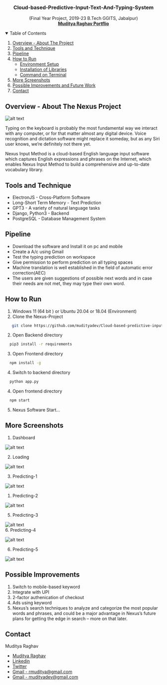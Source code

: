 <!-- PROJECT -->
  <h3 align="center">
Cloud-based-Predictive-Input-Text-And-Typing-System
</h3>

  <p align="center">
  (Final Year Project, 2019-23 B.Tech GGITS, Jabalpur)
    <br />
    <a href="https://mudityadev.github.io/mudityadev/"><strong>Muditya Raghav Portflio </strong></a>
  



<!-- TABLE OF CONTENTS -->
<details open="open">
  <summary>Table of Contents</summary>
  <ol>
    <li><a href="#Overview---About-The-Project">Overview - About The Project</a></li>
    <li><a href="#Tools-and-Technique">Tools and Technique</a></li>
    <li><a href="#pipeline">Pipeline</a></li>
    <li>
      <a href="#How-to-Run">How to Run</a>
      <ul>
        <li><a href="#prerequisites">Environment Setup</a></li>
        <li><a href="#installation">Installation of Libraries</a></li>
        <li><a href="#installation">Command on Terminal</a></li>
      </ul>
    </li>
    <li><a href="#More-Screenshots">More Screenshots</a></li>
    <li><a href="#Possible-Improvements">Possible Improvements and Future Work</a></li>
    <li><a href="#contact">Contact</a></li>
  </ol>
</details>




<!-- ABOUT THE PROJECT -->
## Overview - About The Nexus Project
![alt text](Screenshots/3.gif)

Typing on the keyboard is probably the most fundamental way we interact with any computer, or for that matter almost any digital device. Voice recognition and dictation software might replace it someday, but as any Siri user knows, we’re definitely not there yet. 

Nexus Input Method is a cloud-based English language input software which captures English expressions and phrases on the Internet, which enables Nexus Input Method to build a comprehensive and up-to-date vocabulary library. <br>


<!-- Tools -->
## Tools and Technique

* ElectronJS - Cross-Platform Software
* Long-Short Term Memory - Text Prediction
* GPT3 - A variety of natural language tasks  
* Django, Python3 - Backend
* PostgreSQL - Database Management System  

<!-- Pipeline -->
## Pipeline

* Download the software and Install it on pc and mobile
* Create a A/c using Gmail
* Test the typing prediction on workspace
* Give permission to perform prediction on all typing spaces
* Machine translation is well established in the field of automatic error correction(AEC)
* The users are given suggestions of possible next words and in case their needs are not met, they may type their own word.



## How to Run

1. Windows 11 (64 bit ) or Ubuntu 20.04 or 18.04 (Environment)
2. Clone the Nexus-Project
```sh
   git clone https://github.com/mudityadev/Cloud-based-predictive-input-text-and-typing.git
   ```
2. Open Backend directory
 ```sh
   pip3 install -r requirements
   ```
3. Open Frontend directory
 ```sh
   npm install -g
   ```
4. Switch to backend directory
 ```sh
   python app.py
   ```
4. Open frontend directory
 ```sh
   npm start
   ```
5. Nexus Software Start...

<!-- Improvement -->
## More Screenshots
1. Dashboard
   
![alt text](Screenshots/4.png)
<br />

2. Loading 
   
![alt text](Screenshots/5.png)
<br />

3. Predicting-1
   
![alt text](Screenshots/3.png)
<br />

1. Predicting-2

![alt text](Screenshots/1.png)
<br />

5. Predicting-3
   
![alt text](Screenshots/6.png)
<br />
6. Predicting-4

![alt text](Screenshots/7.png)
<br />


6. Predicting-5

![alt text](Screenshots/8.png)
<br />


<!-- Improvement -->
## Possible Improvements

1. Switch to mobile-based keyword
2. Integrate with UPI
3. 2-factor authenication of checkout
4. Ads using keyword
5. Nexus’s search techniques to analyze and categorize the most popular words and phrases, and could be a major advantage in Nexus’s future plans for getting the edge in search – more on that later.


<!-- CONTACT -->
## Contact

Muditya Raghav 
* [Muditya Raghav](https://mudityadev.github.io/mudityadev/)
* [Linkedin](https://www.linkedin.com/in/muditya/)
* [Twitter](https://twitter.com/mudityadev)
* [Gmail - rmuditya@gmail.com](rmuditya@gmail.com)
* [Gmail - mudityadev@gmail.com](mudityadev@gmail.com)
